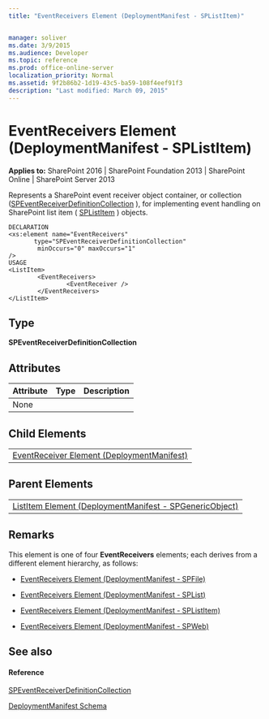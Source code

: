 ```yaml
---
title: "EventReceivers Element (DeploymentManifest - SPListItem)"


manager: soliver
ms.date: 3/9/2015
ms.audience: Developer
ms.topic: reference
ms.prod: office-online-server
localization_priority: Normal
ms.assetid: 9f2b86b2-1d19-43c5-ba59-108f4eef91f3
description: "Last modified: March 09, 2015"
---
```


# EventReceivers Element (DeploymentManifest - SPListItem)

 
  
 **Applies to:** SharePoint 2016 | SharePoint Foundation 2013 | SharePoint Online | SharePoint Server 2013 
  
Represents a SharePoint event receiver object container, or collection ([SPEventReceiverDefinitionCollection](https://msdn.microsoft.com/library/Microsoft.SharePoint.SPEventReceiverDefinitionCollection.aspx) ), for implementing event handling on SharePoint list item ( [SPListItem](https://msdn.microsoft.com/library/Microsoft.SharePoint.SPListItem.aspx) ) objects. 
  
```
DECLARATION
<xs:element name="EventReceivers"
       type="SPEventReceiverDefinitionCollection" 
        minOccurs="0" maxOccurs="1" 
/>
USAGE
<ListItem>
        <EventReceivers>
                <EventReceiver />
        </EventReceivers>
</ListItem>

```

## Type

 **SPEventReceiverDefinitionCollection**
  
## Attributes

|**Attribute**|**Type**|**Description**|
|:-----|:-----|:-----|
|None  <br/> |||
   
## Child Elements

||
|:-----|
|[EventReceiver Element (DeploymentManifest)](eventreceiver-element-deploymentmanifest.md)|
   
## Parent Elements

||
|:-----|
|[ListItem Element (DeploymentManifest - SPGenericObject)](listitem-element-deploymentmanifestspgenericobject.md)|
   
## Remarks

This element is one of four **EventReceivers** elements; each derives from a different element hierarchy, as follows: 
  
- [EventReceivers Element (DeploymentManifest - SPFile)](eventreceivers-element-deploymentmanifestspfile.md)
    
- [EventReceivers Element (DeploymentManifest - SPList)](eventreceivers-element-deploymentmanifestsplist.md)
    
- [EventReceivers Element (DeploymentManifest - SPListItem)](eventreceivers-element-deploymentmanifestsplistitem.md)
    
- [EventReceivers Element (DeploymentManifest - SPWeb)](eventreceivers-element-deploymentmanifestspweb.md)
    
## See also

#### Reference

[SPEventReceiverDefinitionCollection](https://msdn.microsoft.com/library/Microsoft.SharePoint.SPEventReceiverDefinitionCollection.aspx)


[DeploymentManifest Schema](deploymentmanifest-schema.md)


